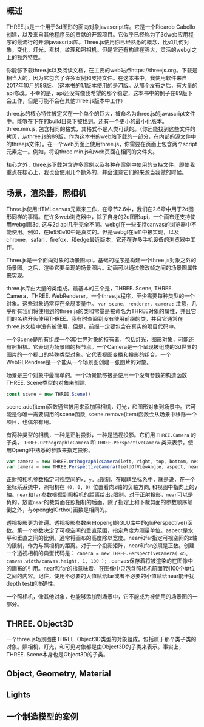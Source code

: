 ## 概述

THREE.js是一个用于3d图形的面向对象javascript库。它是一个Ricardo Cabello创建，以及来自其他程序员的贡献的开源项目。它似乎已经称为了3dweb应用程序的最流行的开源javascript库。Three.js使用你已经熟悉的概念，比如几何对象，变化，灯光，素材，纹理和照相机。但是它还有构建在强大，灵活的webgl之上的额外特性。

你能够下载three.js以及阅读文档，在主要的web站点https://threejs.org。下载是相当大的，因为它包含了许多案例和支持文件。在这本书中，我使用软件来自2017年10月的89版。（这本书的1.1版本使用的是71版。从那个发布之后，有大量的api修改。不幸的是，api还没有像我希望的那个稳定，这本书中的例子在89版下会工作，但是可能不会在其他three.js版本中工作）

three.js的核心特性被定义在一个单个的巨大，被命名为three.js的javascript文件中。能够在下在的build目录下被找到。还有一个更小的最小化版本。three.min.js, 包含相同的格式，其格式不是人类可读的。（你还能找到这些文件的拷贝，从three.js的89版，作为这本书的web站下载的一部分，在内部的源文件中的threejs文件）。在一个web页面上使用three.js，你需要在页面上包含两个script元素之一。例如，将设three.min.js和web页面在相同的文件夹。

核心之外，three.js下载包含许多案例以及各种在案例中使用的支持文件，即使我重点在核心上，我也会使用几个额外的，并会注意它们的来源当我做的时候。

## 场景，渲染器，照相机

Three.js使用HTMLcanvas元素来工作，在章节2.6中，我们在2.6章中用于2d图形同样的事情。在许多web浏览器中，除了自身的2d图形api，一个画布还支持使用webgl画3d, 这与2d api几乎完全不同。webgl在一些支持canvas的浏览器中不能使用。例如，在Ie9和e10中是真实的。但是webgl在ie11中被实现，以及chrome，safari，firefox，和edge最近版本，它还在许多手机设备的浏览器中工作。

Three.js是一个面向对象的场景图api。基础的程序是构建一个three.js对象之外的场景图。之后，渲染它要呈现的场景图片。动画可以通过修改帧之间的场景图属性来实现。

three.js库由大量的类组成。最基本的三个是，THREE. Scene, THREE. Camera，THREE. WebRenderer。一个three.js程序，至少需要每种类型的一个对象。这些对象通常存在全局变量中。 `var scene, renderer, camera;`
注意，几乎所有我们将使用到的three.js的类和常量是被命名为THREE对象的属性，并且它们的名称开头使用THREE。我有时查阅到没有使用前缀的类，并且它通常在three.js文档中没有被使用，但是，前缀一定要包含在真实的项目代码中。

一个Scene是所有组成一个3D世界对象的持有者。包括灯光，图形对象，可能还有照相机。它表现为场景图的根节点。一个Camera是一个呈现被组成的3d世界的图片的一个视口的特殊类型对象。它代表视图变换和投影的组合。一个WebGLRendere是一个能从一个场景图创建一张图片的对象。

场景是三个对象中最简单的。一个场景能够被是使用一个没有参数的构造函数THREE. Scene类型的对象来创建.

```js
const scene = new THREE.Scene()
```

scene.add(item)函数通常被用来添加照相机，灯光，和图形对象到场景中。它可能是你唯一需要调用的scene函数, scene.remove(item)函数会从场景中移除一个项目，也偶尔有用。

有两种类型的相机，一种是正射投影，一种是透视投影。它们用 `THREE.Camera` 的子类， `THREE.OrthographicCamera` 和 `THREE.PerspectiveCamera` 类来表示。使用Opengl中熟悉的参数来指定投影。

```js
var camera = new THREE.OrthographicCamera(left, right, top, bottom, near, far)
var camera = new THREE.PerspectiveCamera(fieldOfViewAngle, aspect, near, far)
```

正射照相机参数指定可视空间的`x, y, z`限制，在眼睛坐标系中，就是说，在一个坐标系系统中，照相机在`（0, 0, 0）`位置看向z轴的负轴方向, 和视图中指向上的y轴。`near`和`far`参数根据到照相机的距离给出`z`限制。对于正射投影，`near`可以是负的，放置`near`的裁剪面在照相机的后面。除了指定上和下裁剪面的参数顺序颠倒之外，与openglglOrtho()函数是相同的。

透视投影更为普遍。透视投影参数来自opengl的GLU库中的gluPerspective()函数。第一个参数决定了可视空间的垂直范围，指定角度为测量单位。aspect是水平和垂直之间的比例。通常将画布的高度除以宽度。near和far指定可视空间的z轴的限制，作为与照相机的距离。对于一个投影矩阵，near和far必须是正数。创建一个透视相机的典型代码是： `camera = new THREE.PerspectiveCamera( 45, canvas.width/canvas.height, 1, 100 );` , canvas保存着将被渲染的在图像中的画布的引用。near和far的指意味着，在图像中只包含照相机前面1到100个单位之间的内容。记住，使用不必要的大值赋给far或者不必要的小值赋给near能干扰depth test的准确性。

一个照相机，像其他对象，也能够添加到场景中，它不能成为被使用的场景图的一部分。

## THREE. Object3D

一个three.js场景图由THREE. Object3D类型的对象组成。包括属于那个类子类的对象。照相机，灯光，和可见对象都是由Object3D的子类来表示。事实上，THREE. Scene本身也是Object3D的子类。

## Object, Geometry, Material

## Lights

## 一个制造模型的案例
